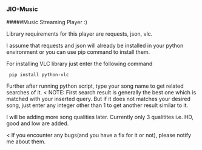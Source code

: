### JIO-Music
#####Music Streaming Player :)


Library requirements for this player are requests, json, vlc.

I assume that requests and json will already be installed in your python environment or you can use pip command to install them.

For installing VLC library just enter the following command

``` pip install python-vlc```


Further after running python script, type your song name to get related searches of it.
< NOTE: First search result is generally the best one which is matched with your inserted query. But if it does not matches your desired song, just enter any integer other than 1 to get another result similar to it.

I will be adding more song qualities later. Currently only 3 qualitites i.e. HD, good and low are added. 



< If you encounter any bugs(and you have a fix for it or not), please notify me about them. 
